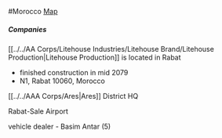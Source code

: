 #Morocco 
[Map](https://www.google.com/maps/@34.089455,-6.8713547,10z/data=!4m2!6m1!1s1hLRIdVFrhMDA6TWswTy2vL6BZeSvotPM?hl=en)

##### Companies
[[../../AA Corps/Litehouse Industries/Litehouse Brand/Litehouse Production|Litehouse Production]] is located in Rabat
- finished construction in mid 2079
- N1, Rabat 10060, Morocco

[[../../AAA Corps/Ares|Ares]] District HQ

Rabat-Sale Airport

vehicle dealer -  Basim Antar (5)